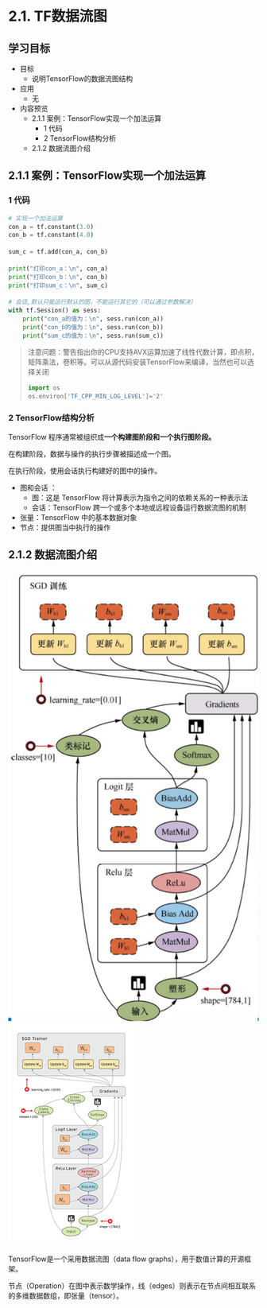 # 2.1. TF数据流图

学习目标
----

*   目标
    *   说明TensorFlow的数据流图结构
*   应用
    *   无
*   内容预览
    *   2.1.1 案例：TensorFlow实现一个加法运算
        *   1 代码
        *   2 TensorFlow结构分析
    *   2.1.2 数据流图介绍

2.1.1 案例：TensorFlow实现一个加法运算
---------------------------

### 1 代码

```python
# 实现一个加法运算
con_a = tf.constant(3.0)
con_b = tf.constant(4.0)

sum_c = tf.add(con_a, con_b)

print("打印con_a：\n", con_a)
print("打印con_b：\n", con_b)
print("打印sum_c：\n", sum_c)

# 会话,默认只能运行默认的图，不能运行其它的（可以通过参数解决）
with tf.Session() as sess:
    print("con_a的值为：\n", sess.run(con_a))
    print("con_b的值为：\n", sess.run(con_b))
    print("sum_c的值为：\n", sess.run(sum_c))
```


> 注意问题：警告指出你的CPU支持AVX运算加速了线性代数计算，即点积，矩阵乘法，卷积等。可以从源代码安装TensorFlow来编译，当然也可以选择关闭
>
> ```python
> import os
> os.environ['TF_CPP_MIN_LOG_LEVEL']='2'
> ```
>

### 2 TensorFlow结构分析

TensorFlow 程序通常被组织成**一个构建图阶段和一个执行图阶段。**

在构建阶段，数据与操作的执行步骤被描述成一个图。

在执行阶段，使用会话执行构建好的图中的操作。

*   图和会话 ：
    *   图：这是 TensorFlow 将计算表示为指令之间的依赖关系的一种表示法
    *   会话：TensorFlow 跨一个或多个本地或远程设备运行数据流图的机制
*   张量：TensorFlow 中的基本数据对象
*   节点：提供图当中执行的操作

2.1.2 数据流图介绍
------------

![](../images/数据流图.png) ![](../images/tensors_flowing.gif)

TensorFlow是一个采用数据流图（data flow graphs），用于数值计算的开源框架。

节点（Operation）在图中表示数学操作，线（edges）则表示在节点间相互联系的多维数据数组，即张量（tensor）。